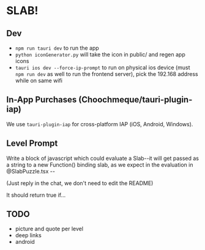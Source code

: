 # SLAB!

## Dev
- `npm run tauri dev` to run the app
- `python iconGenerator.py` will take the icon in public/ and regen app icons
- `tauri ios dev --force-ip-prompt` to run on physical ios device (must `npm run dev` as well to run the frontend server), pick the 192.168 address while on same wifi

## In-App Purchases (Choochmeque/tauri-plugin-iap)

We use `tauri-plugin-iap` for cross-platform IAP (iOS, Android, Windows).

## Level Prompt

Write a block of javascript which could evaluate a Slab--it will get passed as a string to a new Function() binding slab, as we expect in the evaluation in @SlabPuzzle.tsx --

(Just reply in the chat, we don't need to edit the README)

It should return true if...

## TODO
- picture and quote per level
- deep links
- android


